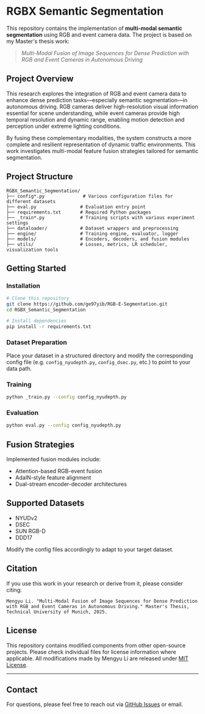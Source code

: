 # RGBX Semantic Segmentation

This repository contains the implementation of **multi-modal semantic segmentation** using RGB and event camera data. The project is based on my Master's thesis work:  
> *Multi-Modal Fusion of Image Sequences for Dense Prediction with RGB and Event Cameras in Autonomous Driving*

## Project Overview

This research explores the integration of RGB and event camera data to enhance dense prediction tasks—especially semantic segmentation—in autonomous driving. RGB cameras deliver high-resolution visual information essential for scene understanding, while event cameras provide high temporal resolution and dynamic range, enabling motion detection and perception under extreme lighting conditions.  

By fusing these complementary modalities, the system constructs a more complete and resilient representation of dynamic traffic environments. This work investigates multi-modal feature fusion strategies tailored for semantic segmentation.

## Project Structure

```
RGBX_Semantic_Segmentation/
├── config*.py              # Various configuration files for different datasets
├── eval.py                # Evaluation entry point
├── requirements.txt       # Required Python packages
├── _train*.py             # Training scripts with various experiment settings
├── dataloader/            # Dataset wrappers and preprocessing
├── engine/                # Training engine, evaluator, logger
├── models/                # Encoders, decoders, and fusion modules
├── utils/                 # Losses, metrics, LR scheduler, visualization tools
```

## Getting Started

### Installation

```bash
# Clone this repository
git clone https://github.com/ge97yib/RGB-E-Segmentation.git
cd RGBX_Semantic_Segmentation

# Install dependencies
pip install -r requirements.txt
```

### Dataset Preparation

Place your dataset in a structured directory and modify the corresponding config file (e.g. `config_nyudepth.py`, `config_dsec.py`, etc.) to point to your data path.

### Training

```bash
python _train.py --config config_nyudepth.py
```

### Evaluation

```bash
python eval.py --config config_nyudepth.py
```

## Fusion Strategies

Implemented fusion modules include:

- Attention-based RGB-event fusion
- AdaIN-style feature alignment
- Dual-stream encoder-decoder architectures

## Supported Datasets

- NYUDv2
- DSEC
- SUN RGB-D
- DDD17

Modify the config files accordingly to adapt to your target dataset.

## Citation

If you use this work in your research or derive from it, please consider citing:

```
Mengyu Li. "Multi-Modal Fusion of Image Sequences for Dense Prediction with RGB and Event Cameras in Autonomous Driving." Master's Thesis, Technical University of Munich, 2025.
```

## License

This repository contains modified components from other open-source projects. Please check individual files for license information where applicable. All modifications made by Mengyu Li are released under [MIT License](https://opensource.org/licenses/MIT).

---

## Contact

For questions, please feel free to reach out via [GitHub Issues](https://github.com/ge97yib/RGB-E-Segmentation/issues) or email.

